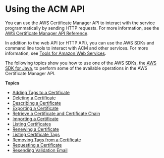 # Using the ACM API<a name="sdk"></a>

You can use the AWS Certificate Manager API to interact with the service programmatically by sending HTTP requests\. For more information, see the [AWS Certificate Manager API Reference](https://docs.aws.amazon.com/acm/latest/APIReference/)\.

In addition to the web API \(or HTTP API\), you can use the AWS SDKs and command line tools to interact with ACM and other services\. For more information, see [Tools for Amazon Web Services](https://aws.amazon.com/tools/)\.

The following topics show you how to use one of the AWS SDKs, the [AWS SDK for Java](https://aws.amazon.com/sdk-for-java/), to perform some of the available operations in the AWS Certificate Manager API\.

**Topics**
+ [Adding Tags to a Certificate](sdk-addtag.md)
+ [Deleting a Certificate](sdk-delete.md)
+ [Describing a Certificate](sdk-describe.md)
+ [Exporting a Certificate](sdk-export.md)
+ [Retrieve a Certificate and Certificate Chain](sdk-get.md)
+ [Importing a Certificate](sdk-import.md)
+ [Listing Certificates](sdk-list.md)
+ [Renewing a Certificate](sdk-renew.md)
+ [Listing Certificate Tags](sdk-listtag.md)
+ [Removing Tags from a Certificate](sdk-tagremove.md)
+ [Requesting a Certificate](sdk-request.md)
+ [Resending Validation Email](sdk-validate.md)